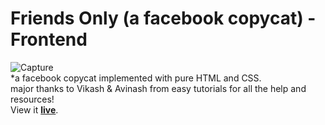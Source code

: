 # Friends Only (a facebook copycat) - Frontend
![Capture](https://www.chicagocomputerclasses.com/wp-content/uploads/2014/04/html5-css31.png)
<br/>
*a facebook copycat implemented with pure HTML and CSS.
<br/>
major thanks to Vikash & Avinash from easy tutorials for all the help and resources!
<br/>
View it <b><a href="https://shaicoyg.github.io/Friends-Only-front-end/">live</a></b>.
